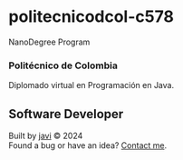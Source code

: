 # politecnicodcol-c578
NanoDegree Program
### Politécnico de Colombia
Diplomado virtual en Programación en Java.
## Software Developer
Built by [javi](https://github.com/javierandres-dev/) :copyright: 2024  
Found a bug or have an idea? [Contact me](https://www.linkedin.com/in/javierandres-dev/).
